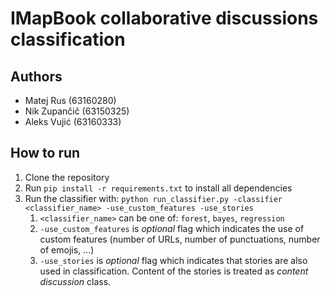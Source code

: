 # IMapBook collaborative discussions classification

## Authors
- Matej Rus (63160280)
- Nik Zupančič (63150325)
- Aleks Vujić (63160333)

## How to run
1. Clone the repository
2. Run `pip install -r requirements.txt` to install all dependencies
3. Run the classifier with: `python run_classifier.py -classifier <classifier_name> -use_custom_features -use_stories`
    1. `<classifier_name>` can be one of: `forest`, `bayes`, `regression`
    2. `-use_custom_features` is *optional* flag which indicates the use of custom features (number of URLs, number of punctuations, number of emojis, ...)
    3. `-use_stories` is *optional* flag which indicates that stories are also used in classification. Content of the stories is treated as *content discussion* class.
